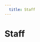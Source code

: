 ```yaml
---
  title: Staff
---
```

# Staff

<cards-Card :image="$withBase('/assets/img/logo.jpg')" title="Mrs. Staff" subtitle="Current Principle" subtext="" />
